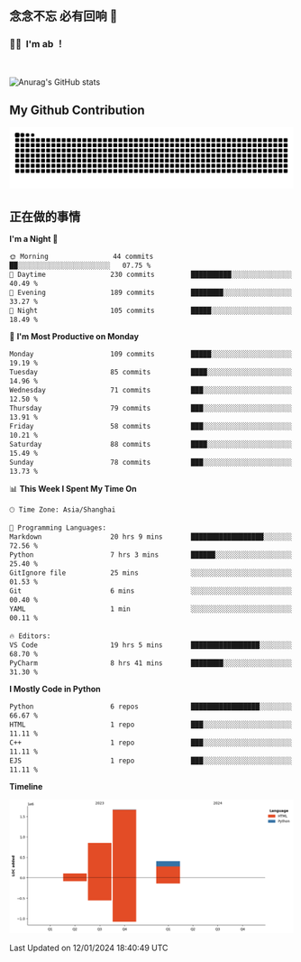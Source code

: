 ## 念念不忘 必有回响  👋
### 👨‍🔧&nbsp;&nbsp;I'm ab ！

<br>

![Anurag's GitHub stats](https://github-readme-stats.vercel.app/api?username=abinzzz&count_private=true&show_icons=true&theme=tokyonight)


## My Github Contribution
![](https://github.com/abinzzz/abinzzz/blob/output/github-contribution-grid-snake.svg)

## 正在做的事情

<!--START_SECTION:waka-->
**I'm a Night 🦉** 

```text
🌞 Morning                44 commits          ██░░░░░░░░░░░░░░░░░░░░░░░   07.75 % 
🌆 Daytime                230 commits         ██████████░░░░░░░░░░░░░░░   40.49 % 
🌃 Evening                189 commits         ████████░░░░░░░░░░░░░░░░░   33.27 % 
🌙 Night                  105 commits         █████░░░░░░░░░░░░░░░░░░░░   18.49 % 
```
📅 **I'm Most Productive on Monday** 

```text
Monday                   109 commits         █████░░░░░░░░░░░░░░░░░░░░   19.19 % 
Tuesday                  85 commits          ████░░░░░░░░░░░░░░░░░░░░░   14.96 % 
Wednesday                71 commits          ███░░░░░░░░░░░░░░░░░░░░░░   12.50 % 
Thursday                 79 commits          ███░░░░░░░░░░░░░░░░░░░░░░   13.91 % 
Friday                   58 commits          ███░░░░░░░░░░░░░░░░░░░░░░   10.21 % 
Saturday                 88 commits          ████░░░░░░░░░░░░░░░░░░░░░   15.49 % 
Sunday                   78 commits          ███░░░░░░░░░░░░░░░░░░░░░░   13.73 % 
```


📊 **This Week I Spent My Time On** 

```text
🕑︎ Time Zone: Asia/Shanghai

💬 Programming Languages: 
Markdown                 20 hrs 9 mins       ██████████████████░░░░░░░   72.56 % 
Python                   7 hrs 3 mins        ██████░░░░░░░░░░░░░░░░░░░   25.40 % 
GitIgnore file           25 mins             ░░░░░░░░░░░░░░░░░░░░░░░░░   01.53 % 
Git                      6 mins              ░░░░░░░░░░░░░░░░░░░░░░░░░   00.40 % 
YAML                     1 min               ░░░░░░░░░░░░░░░░░░░░░░░░░   00.11 % 

🔥 Editors: 
VS Code                  19 hrs 5 mins       █████████████████░░░░░░░░   68.70 % 
PyCharm                  8 hrs 41 mins       ████████░░░░░░░░░░░░░░░░░   31.30 % 
```

**I Mostly Code in Python** 

```text
Python                   6 repos             █████████████████░░░░░░░░   66.67 % 
HTML                     1 repo              ███░░░░░░░░░░░░░░░░░░░░░░   11.11 % 
C++                      1 repo              ███░░░░░░░░░░░░░░░░░░░░░░   11.11 % 
EJS                      1 repo              ███░░░░░░░░░░░░░░░░░░░░░░   11.11 % 
```



**Timeline**

![Lines of Code chart](https://raw.githubusercontent.com/abinzzz/abinzzz/main/assets/bar_graph.png)


 Last Updated on 12/01/2024 18:40:49 UTC
<!--END_SECTION:waka-->


